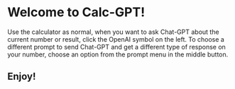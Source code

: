 # Welcome to Calc-GPT! #
Use the calculator as normal, when you want to ask Chat-GPT about the current number or result, click the OpenAI symbol on the left. To choose a different prompt to send Chat-GPT and get a different type of response on your number, choose an option from the prompt menu in the middle button.
## Enjoy! ##
